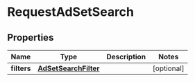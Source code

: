

# RequestAdSetSearch

## Properties

Name | Type | Description | Notes
------------ | ------------- | ------------- | -------------
**filters** | [**AdSetSearchFilter**](AdSetSearchFilter.md) |  |  [optional]



